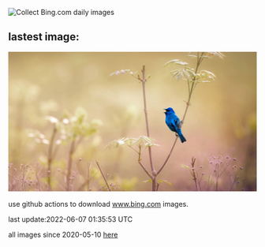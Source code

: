 ![Collect Bing.com daily images](https://github.com/counter2015/bing-daily-images/workflows/Collect%20Bing.com%20daily%20images/badge.svg)
## lastest image:
![](images/IndigoBunting.jpg)

use github actions to download www.bing.com images.

last update:2022-06-07 01:35:53 UTC

all images since 2020-05-10 [here](https://github.com/counter2015/bing-daily-images/tree/master/images) 
